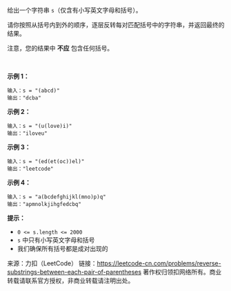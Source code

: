 给出一个字符串 ```s```（仅含有小写英文字母和括号）。

请你按照从括号内到外的顺序，逐层反转每对匹配括号中的字符串，并返回最终的结果。

注意，您的结果中 **不应** 包含任何括号。

 

**示例 1：**
```
输入：s = "(abcd)"
输出："dcba"
```
**示例 2：**
```
输入：s = "(u(love)i)"
输出："iloveu"
```
**示例 3：**
```
输入：s = "(ed(et(oc))el)"
输出："leetcode"
```
**示例 4：**
```
输入：s = "a(bcdefghijkl(mno)p)q"
输出："apmnolkjihgfedcbq"
```

**提示：**

* ```0 <= s.length <= 2000```
* ```s``` 中只有小写英文字母和括号
* 我们确保所有括号都是成对出现的

来源：力扣（LeetCode）
链接：https://leetcode-cn.com/problems/reverse-substrings-between-each-pair-of-parentheses
著作权归领扣网络所有。商业转载请联系官方授权，非商业转载请注明出处。